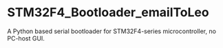 # STM32F4_Bootloader_emailToLeo
 A Python based serial bootloader for STM32F4-series microcontroller, no PC-host GUI.
